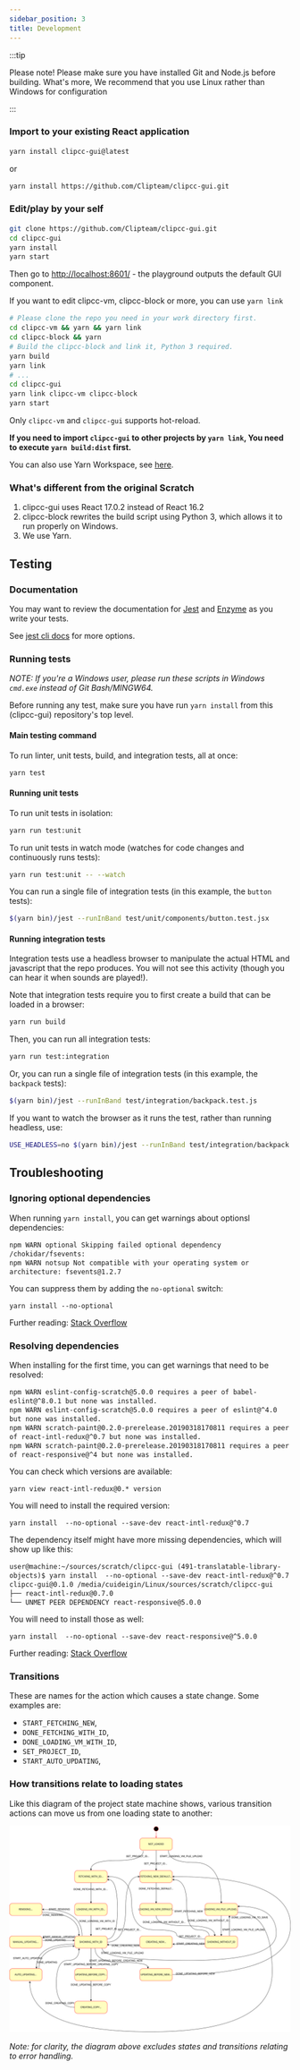 ```yaml
---
sidebar_position: 3
title: Development
---
```


:::tip

Please note! Please make sure you have installed Git and Node.js before building. What's more, We recommend that you use Linux rather than Windows for configuration

:::
### Import to your existing React application
```bash
yarn install clipcc-gui@latest
```
or
```bash
yarn install https://github.com/Clipteam/clipcc-gui.git
```
### Edit/play by your self
```bash
git clone https://github.com/Clipteam/clipcc-gui.git
cd clipcc-gui
yarn install
yarn start
```
Then go to [http://localhost:8601/](http://localhost:8601/) - the playground outputs the default GUI component.

If you want to edit clipcc-vm, clipcc-block or more, you can use ``yarn link``
```bash
# Please clone the repo you need in your work directory first.
cd clipcc-vm && yarn && yarn link
cd clipcc-block && yarn
# Build the clipcc-block and link it, Python 3 required.
yarn build
yarn link
# ...
cd clipcc-gui
yarn link clipcc-vm clipcc-block
yarn start
```
Only ``clipcc-vm`` and ``clipcc-gui`` supports hot-reload.

**If you need to import ``clipcc-gui`` to other projects by ``yarn link``, You need to execute ``yarn build:dist`` first.**

You can also use Yarn Workspace, see [here](hhttps://classic.yarnpkg.com/blog/2017/08/02/introducing-workspaces/).

### What's different from the original Scratch
1. clipcc-gui uses React 17.0.2 instead of React 16.2
2. clipcc-block rewrites the build script using Python 3, which allows it to run properly on Windows.
3. We use Yarn.
## Testing
### Documentation

You may want to review the documentation for [Jest](https://facebook.github.io/jest/docs/en/api.html) and [Enzyme](http://airbnb.io/enzyme/docs/api/) as you write your tests.

See [jest cli docs](https://facebook.github.io/jest/docs/en/cli.html#content) for more options.

### Running tests

*NOTE: If you're a Windows user, please run these scripts in Windows `cmd.exe`  instead of Git Bash/MINGW64.*

Before running any test, make sure you have run `yarn install` from this (clipcc-gui) repository's top level.

#### Main testing command

To run linter, unit tests, build, and integration tests, all at once:
```bash
yarn test
```

#### Running unit tests

To run unit tests in isolation:
```bash
yarn run test:unit
```

To run unit tests in watch mode (watches for code changes and continuously runs tests):
```bash
yarn run test:unit -- --watch
```

You can run a single file of integration tests (in this example, the `button` tests):

```bash
$(yarn bin)/jest --runInBand test/unit/components/button.test.jsx
```

#### Running integration tests

Integration tests use a headless browser to manipulate the actual HTML and javascript that the repo
produces. You will not see this activity (though you can hear it when sounds are played!).

Note that integration tests require you to first create a build that can be loaded in a browser:

```bash
yarn run build
```

Then, you can run all integration tests:

```bash
yarn run test:integration
```

Or, you can run a single file of integration tests (in this example, the `backpack` tests):

```bash
$(yarn bin)/jest --runInBand test/integration/backpack.test.js
```

If you want to watch the browser as it runs the test, rather than running headless, use:

```bash
USE_HEADLESS=no $(yarn bin)/jest --runInBand test/integration/backpack.test.js
```

## Troubleshooting

### Ignoring optional dependencies

When running `yarn install`, you can get warnings about optionsl dependencies:

```
npm WARN optional Skipping failed optional dependency /chokidar/fsevents:
npm WARN notsup Not compatible with your operating system or architecture: fsevents@1.2.7
```

You can suppress them by adding the `no-optional` switch:

```
yarn install --no-optional
```

Further reading: [Stack Overflow](https://stackoverflow.com/questions/36725181/not-compatible-with-your-operating-system-or-architecture-fsevents1-0-11)

### Resolving dependencies

When installing for the first time, you can get warnings that need to be resolved:

```
npm WARN eslint-config-scratch@5.0.0 requires a peer of babel-eslint@^8.0.1 but none was installed.
npm WARN eslint-config-scratch@5.0.0 requires a peer of eslint@^4.0 but none was installed.
npm WARN scratch-paint@0.2.0-prerelease.20190318170811 requires a peer of react-intl-redux@^0.7 but none was installed.
npm WARN scratch-paint@0.2.0-prerelease.20190318170811 requires a peer of react-responsive@^4 but none was installed.
```

You can check which versions are available:

```
yarn view react-intl-redux@0.* version
```

You will need to install the required version:

```
yarn install  --no-optional --save-dev react-intl-redux@^0.7
```

The dependency itself might have more missing dependencies, which will show up like this:

```
user@machine:~/sources/scratch/clipcc-gui (491-translatable-library-objects)$ yarn install  --no-optional --save-dev react-intl-redux@^0.7
clipcc-gui@0.1.0 /media/cuideigin/Linux/sources/scratch/clipcc-gui
├── react-intl-redux@0.7.0
└── UNMET PEER DEPENDENCY react-responsive@5.0.0
```

You will need to install those as well:

```
yarn install  --no-optional --save-dev react-responsive@^5.0.0
```

Further reading: [Stack Overflow](https://stackoverflow.com/questions/46602286/npm-requires-a-peer-of-but-all-peers-are-in-package-json-and-node-modules)
### Transitions

These are names for the action which causes a state change. Some examples are:

* `START_FETCHING_NEW`,
* `DONE_FETCHING_WITH_ID`,
* `DONE_LOADING_VM_WITH_ID`,
* `SET_PROJECT_ID`,
* `START_AUTO_UPDATING`,

### How transitions relate to loading states

Like this diagram of the project state machine shows, various transition actions can move us from one loading state to another:

![Project state diagram](/img/project_state_diagram.svg)

_Note: for clarity, the diagram above excludes states and transitions relating to error handling._
